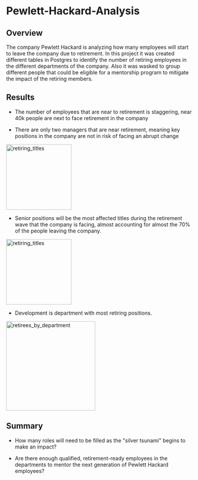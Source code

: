 # Pewlett-Hackard-Analysis

## Overview

The company Pewlett Hackard is analyzing how many employees will start to leave the company due to retirement. In this project it was created different tables in Postgres to identify the number of retiring employees in the different departments of the company. Also it was wasked to group different people that could be eligible for a mentorship program to mitigate the impact of the retiring members.

## Results

* The number of employees that are near to retirement is staggering, near 40k people are next to face retirement in the company

* There are only two managers that are near retirement, meaning key positions in the company are not in risk of facing an abrupt change

<img width="176" alt="retiring_titles" src="https://user-images.githubusercontent.com/104656920/185514213-8f1fdd04-2f36-484f-8bcb-85a7cb9cc448.png">

* Senior positions will be the most affected titles during the retirement wave that the company is facing, almost accounting for almost the 70% of the people leaving the company.  

<img width="176" alt="retiring_titles" src="https://user-images.githubusercontent.com/104656920/185514229-d7106e88-355b-4d3d-8153-2b798bccee5d.png">

* Development is department with most retiring positions.

<img width="240" alt="retirees_by_department" src="https://user-images.githubusercontent.com/104656920/185515649-be4bbcfc-726c-48dd-a4e8-dc779b0cf382.png">

## Summary

  * How many roles will need to be filled as the "silver tsunami" begins to make an impact?
  
  * Are there enough qualified, retirement-ready employees in the departments to mentor the next generation of Pewlett Hackard employees?
